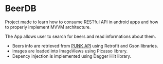 # BeerDB

Project made to learn how to consume RESTful API in android apps and how to properly implement MVVM architecture.

The App allows user to search for beers and read informations about them.
* Beers info are retrieved from [PUNK API](https://punkapi.com/) using Retrofit and Gson libraries.
* Images are loaded into ImageViews using Picasso library.
* Depency injection is implemented using Dagger Hilt library.

